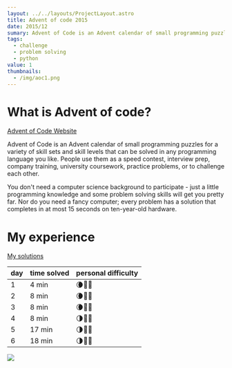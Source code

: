 ```yaml
---
layout: ../../layouts/ProjectLayout.astro
title: Advent of code 2015
date: 2015/12
sumary: Advent of Code is an Advent calendar of small programming puzzles for a variety of skill sets and skill levels that can be solved in any programming language you like.
tags: 
  - challenge
  - problem solving
  - python
value: 1
thumbnails: 
  - /img/aoc1.png
---
```


# What is Advent of code?

[Advent of Code Website](https://adventofcode.com)

Advent of Code is an Advent calendar of small programming puzzles for a variety of skill sets and skill levels that can be solved in any programming language you like. People use them as a speed contest, interview prep, company training, university coursework, practice problems, or to challenge each other.

You don't need a computer science background to participate - just a little programming knowledge and some problem solving skills will get you pretty far. Nor do you need a fancy computer; every problem has a solution that completes in at most 15 seconds on ten-year-old hardware.

# My experience

[My solutions](https://github.com/CodyAdam/puzzle__advent-of-code-2015)

| day | time solved | personal difficulty |
| --- | ----------- | ------------------- |
| 1   | 4 min       | 🌘🌚🌚                 |
| 2   | 8 min       | 🌘🌚🌚                 |
| 3   | 8 min       | 🌘🌚🌚                 |
| 4   | 8 min       | 🌗🌚🌚                 |
| 5   | 17 min      | 🌗🌚🌚                 |
| 6   | 18 min      | 🌗🌚🌚                 |

![](/img/aoc2015.png)